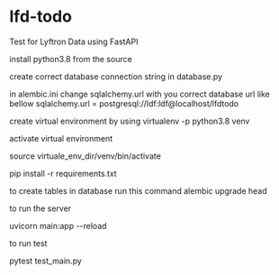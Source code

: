 # lfd-todo
Test for Lyftron Data using FastAPI

install python3.8 from the source

create correct database connection string in database.py 

in alembic.ini change sqlalchemy.url with you correct database url like bellow
sqlalchemy.url = postgresql://ldf:ldf@localhost/lfdtodo

create virtual environment by using
virtualenv -p python3.8 venv

activate virtual environment

source virtuale_env_dir/venv/bin/activate

pip install -r requirements.txt

to create tables in database run this command 
alembic upgrade head

to run the server 

uvicorn main:app --reload

to run test

pytest test_main.py